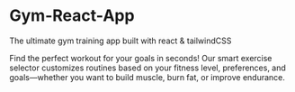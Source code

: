 # Gym-React-App

The ultimate gym training app built with react & tailwindCSS

Find the perfect workout for your 
goals in seconds! Our smart exercise selector customizes routines based 
on your fitness level, preferences, and goals—whether you want to build 
muscle, burn fat, or improve endurance.
      
